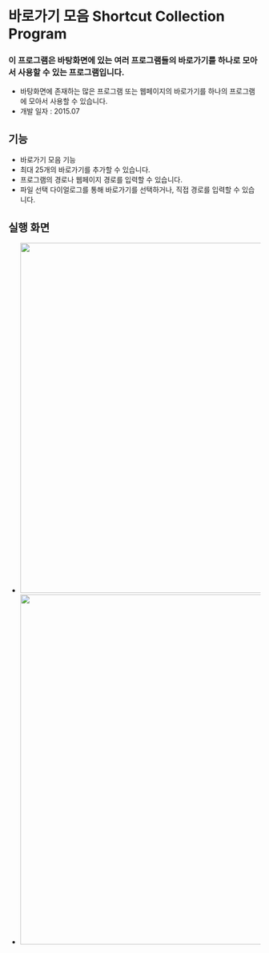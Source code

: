 # 바로가기 모음 Shortcut Collection Program

### 이 프로그램은 바탕화면에 있는 여러 프로그램들의 바로가기를 하나로 모아서 사용할 수 있는 프로그램입니다.
- 바탕화면에 존재하는 많은 프로그램 또는 웹페이지의 바로가기를 하나의 프로그램에 모아서 사용할 수 있습니다.
- 개발 일자 : 2015.07

## 기능
- 바로가기 모음 기능
- 최대 25개의 바로가기를 추가할 수 있습니다.
- 프로그램의 경로나 웹페이지 경로를 입력할 수 있습니다.
- 파일 선택 다이얼로그를 통해 바로가기를 선택하거나, 직접 경로를 입력할 수 있습니다.

## 실행 화면
- <img src="https://github.com/ehn1225/Projects/assets/5174517/e0884a4a-5255-4238-a5c6-bf8495651c26" width="700"/>
- <img src="https://github.com/ehn1225/Projects/assets/5174517/e5fa1fce-ddde-408a-86a7-22752aa87213" width="700"/>
